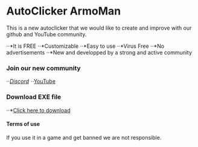 # AutoClicker ArmoMan

This is a new autoclicker that we would like to create and improve with our github and YouTube community. 

⋅⋅*It is FREE
⋅⋅*Customizable
⋅⋅*Easy to use
⋅⋅*Virus Free
⋅⋅*No advertisements
⋅⋅*New and developped by a strong and active community



### Join our new community

⋅⋅*[Discord](https://discord.gg/GWKMPJ74)
⋅⋅*[YouTube](https://www.youtube.com/channel/UC5s8619x3sN_MApG__pU5nw)



### Download EXE file 

⋅⋅*[Click here to download](https://sourceforge.net/projects/autoclicker-armoman/)

#### Terms of use 

If you use it in a game and get banned we are not responsible.